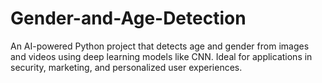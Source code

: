 # Gender-and-Age-Detection
An AI-powered Python project that detects age and gender from images and videos using deep learning models like CNN. Ideal for applications in security, marketing, and personalized user experiences.

